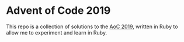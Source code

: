 # Advent of Code 2019

This repo is a collection of solutions to the [AoC 2019](https://adventofcode.com/2019), written in Ruby to
allow me to experiment and learn in Ruby.
